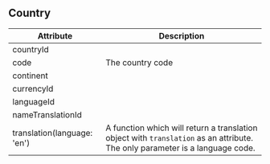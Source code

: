 ## Country

Attribute | Description
--- | ---
countryId | 
code | The country code
continent | 
currencyId | 
languageId | 
nameTranslationId | 
translation(language: 'en') | A function which will return a translation object with `translation` as an attribute. The only parameter is a language code.